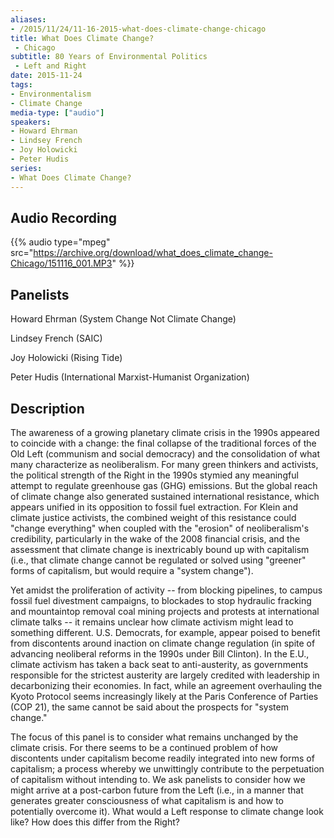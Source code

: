 ```yaml
---
aliases:
- /2015/11/24/11-16-2015-what-does-climate-change-chicago
title: What Does Climate Change?
 - Chicago
subtitle: 80 Years of Environmental Politics
 - Left and Right
date: 2015-11-24
tags:
- Environmentalism
- Climate Change
media-type: ["audio"]
speakers:
- Howard Ehrman
- Lindsey French
- Joy Holowicki
- Peter Hudis
series:
- What Does Climate Change?
---
```


## Audio Recording

{{% audio type="mpeg" src="https://archive.org/download/what_does_climate_change-Chicago/151116_001.MP3" %}}

## Panelists

Howard Ehrman (System Change Not Climate Change)

Lindsey French (SAIC)

Joy Holowicki (Rising Tide)

Peter Hudis (International Marxist-Humanist Organization)

## Description

The awareness of a growing planetary climate crisis in the 1990s appeared to coincide with a change: the final collapse of the traditional forces of the Old Left (communism and social democracy) and the consolidation of what many characterize as neoliberalism. For many green thinkers and activists, the political strength of the Right in the 1990s stymied any meaningful attempt to regulate greenhouse gas (GHG) emissions. But the global reach of climate change also generated sustained international resistance, which appears unified in its opposition to fossil fuel extraction. For Klein and climate justice activists, the combined weight of this resistance could "change everything" when coupled with the "erosion" of neoliberalism's credibility, particularly in the wake of the 2008 financial crisis, and the assessment that climate change is inextricably bound up with capitalism (i.e., that climate change cannot be regulated or solved using "greener" forms of capitalism, but would require a "system change").

Yet amidst the proliferation of activity -- from blocking pipelines, to campus fossil fuel divestment campaigns, to blockades to stop hydraulic fracking and mountaintop removal coal mining projects and protests at international climate talks -- it remains unclear how climate activism might lead to something different. U.S. Democrats, for example, appear poised to benefit from discontents around inaction on climate change regulation (in spite of advancing neoliberal reforms in the 1990s under Bill Clinton). In the E.U., climate activism has taken a back seat to anti-austerity, as governments responsible for the strictest austerity are largely credited with leadership in decarbonizing their economies. In fact, while an agreement overhauling the Kyoto Protocol seems increasingly likely at the Paris Conference of Parties (COP 21), the same cannot be said about the prospects for "system change."

The focus of this panel is to consider what remains unchanged by the climate crisis. For there seems to be a continued problem of how discontents under capitalism become readily integrated into new forms of capitalism; a process whereby we unwittingly contribute to the perpetuation of capitalism without intending to. We ask panelists to consider how we might arrive at a post-carbon future from the Left (i.e., in a manner that generates greater consciousness of what capitalism is and how to potentially overcome it). What would a Left response to climate change look like? How does this differ from the Right?
